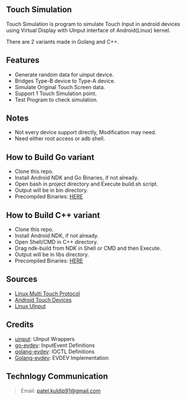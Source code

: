## Touch Simulation
Touch Simulation is program to simulate Touch Input in android devices using Virtual Display with UInput interface of Android(Linux) kernel.

There are 2 variants made in Golang and C++.

## Features
- Generate random data for uinput device.
- Bridges Type-B device to Type-A device.
- Simulate Original Touch Screen data.
- Support 1 Touch Simulation point.
- Test Program to check simulation.

## Notes
- Not every device support directly, Modification may need.
- Need either root access or adb shell.
	
## How to Build Go variant
- Clone this repo.
- Install Android NDK and Go Binaries, if not already.
- Open bash in project directory and Execute build.sh script.
- Output will be in bin directory.
- Precompiled Binaries: [HERE](https://github.com/kp7742/TouchSimulation/tree/main/bin/)

## How to Build C++ variant
- Clone this repo.
- Install Android NDK, if not already.
- Open Shell/CMD in C++ directory.
- Drag ndk-build from NDK in Shell or CMD and then Execute.
- Output will be in libs directory.
- Precompiled Binaries: [HERE](https://github.com/kp7742/TouchSimulation/tree/main/C++/libs/)

## Sources
- [Linux Multi Touch Protocol](https://www.kernel.org/doc/Documentation/input/multi-touch-protocol.txt)
- [Android Touch Devices](https://source.android.com/devices/input/touch-devices)
- [Linux UInput](https://www.kernel.org/doc/html/v4.12/input/uinput.html)

## Credits
- [uinput](https://github.com/bendahl/uinput): UInput Wrappers
- [go-evdev](https://github.com/holoplot/go-evdev): InputEvent Definitions
- [golang-evdev](https://github.com/dddpaul/golang-evdev): IOCTL Definitions
- [Golang-evdev](https://github.com/gvalkov/golang-evdev): EVDEV Implementation

## Technlogy Communication
> Email: patel.kuldip91@gmail.com
